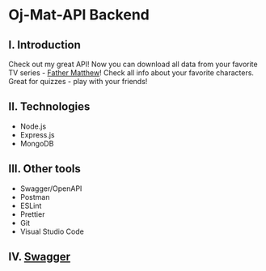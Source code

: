 # Oj-Mat-API Backend

## I. Introduction

Check out my great API! Now you can download all data from your favorite TV series - [Father Matthew](https://en.wikipedia.org/wiki/Ojciec_Mateusz)! Check all info about your favorite characters. Great for quizzes - play with your friends!

## II. Technologies
- Node.js
- Express.js
- MongoDB

## III. Other tools
- Swagger/OpenAPI
- Postman
- ESLint
- Prettier
- Git
- Visual Studio Code

## IV. [Swagger](https://oj-mat-api.herokuapp.com/api/doc/#/)

